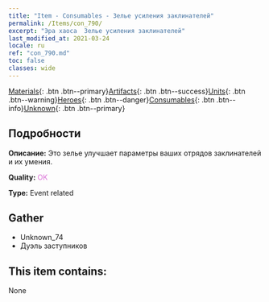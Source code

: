 ```yaml
---
title: "Item - Consumables - Зелье усиления заклинателей"
permalink: /Items/con_790/
excerpt: "Эра хаоса  Зелье усиления заклинателей"
last_modified_at: 2021-03-24
locale: ru
ref: "con_790.md"
toc: false
classes: wide
---
```

 [Materials](/ru/Items/){: .btn .btn--primary}[Artifacts](/ru/Items/Artifacts/){: .btn .btn--success}[Units](/ru/Items/Units/){: .btn .btn--warning}[Heroes](/ru/Items/Heroes/){: .btn .btn--danger}[Consumables](/ru/Items/Consumables/){: .btn .btn--info}[Unknown](/ru/Items/Unknown/){: .btn .btn--primary}

## Подробности
 **Описание:** Это зелье улучшает параметры ваших отрядов заклинателей и их умения.

 **Quality:** <span style="color: #DA70D6">OK</span>

 **Type:** Event related

## Gather

*    Unknown_74 
*    Дуэль заступников 

## This item contains:

  None

